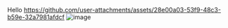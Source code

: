 Hello
https://github.com/user-attachments/assets/28e00a03-53f9-48c3-b59e-32a7981afdcf
![image](https://github.com/user-attachments/assets/5f06c61d-ec2d-464b-8f8c-951c153a4c20)

